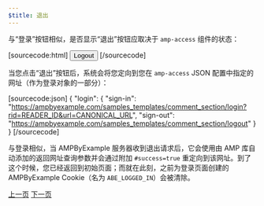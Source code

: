 ```yaml
---
$title: 退出
---
```


与“登录”按钮相似，是否显示“退出”按钮应取决于 `amp-access` 组件的状态：

[sourcecode:html]
<button amp-access="loggedIn" amp-access-hide tabindex="0" on="tap:amp-access.login-sign-out" class="button-primary comment-button">Logout</button>
[/sourcecode]

当您点击“退出”按钮后，系统会将您定向到您在 `amp-access` JSON 配置中指定的网址（作为登录对象的一部分）：

[sourcecode:json]
{
"login": {
  "sign-in": "https://ampbyexample.com/samples_templates/comment_section/login?rid=READER_ID&url=CANONICAL_URL",
  "sign-out": "https://ampbyexample.com/samples_templates/comment_section/logout"
  }
}
[/sourcecode]

与登录相似，当 AMPByExample 服务器收到退出请求后，它会使用由 AMP 库自动添加的返回网址查询参数并会通过附加 `#success=true` 重定向到该网址。到了这个时候，您已经返回到初始页面；而就在此刻，之前为登录页面创建的 AMPByExample Cookie（名为 `ABE_LOGGED_IN`）会被清除。

<div class="prev-next-buttons">
  <a class="button prev-button" href="{{g.doc('/content/docs/interaction_dynamic/login_requiring/add_comment.md', locale=doc.locale).url.path}}"><span class="arrow-prev">上一页</span></a>
  <a class="button next-button" href="{{g.doc('/content/docs/interaction_dynamic/login_requiring/summary.md', locale=doc.locale).url.path}}"><span class="arrow-next">下一页</span></a>
</div>
